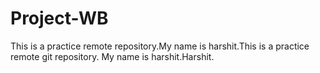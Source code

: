 # Project-WB
This is a practice remote repository.My name is harshit.This is a practice remote git repository. My name is harshit.Harshit.

